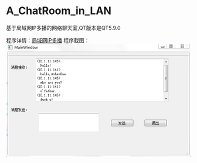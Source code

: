 # A_ChatRoom_in_LAN
基于局域网IP多播的网络聊天室,QT版本是QT5.9.0

程序详情：[局域网IP多播](http://mybules.com/?p=205)
程序截图：
![tt](ChatRoom/get-2.png)
